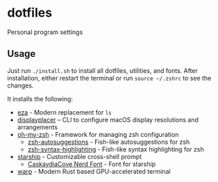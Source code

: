 # dotfiles

Personal program settings

## Usage

Just run `./install.sh` to install all dotfiles, utilities, and fonts.
After installation, either restart the terminal or run `source ~/.zshrc` to see the changes.

It installs the following:

- [eza](https://github.com/eza-community/eza) - Modern replacement for `ls`
- [displayplacer](https://github.com/jakehilborn/displayplacer) – CLI to configure macOS display resolutions and arrangements
- [oh-my-zsh](https://github.com/ohmyzsh/ohmyzsh) - Framework for managing zsh configuration
  - [zsh-autosuggestions](https://github.com/zsh-users/zsh-autosuggestions) - Fish-like autosuggestions for zsh
  - [zsh-syntax-highlighting](https://github.com/zsh-users/zsh-syntax-highlighting) - Fish-like syntax highlighting for zsh
- [starship](https://starship.rs/) - Customizable cross-shell prompt
  - [CaskaydiaCove Nerd Font](https://github.com/ryanoasis/nerd-fonts/tree/master/patched-fonts/CascadiaCode) - Font for starship
- [warp](https://www.warp.dev/) - Modern Rust based GPU-accelerated terminal
